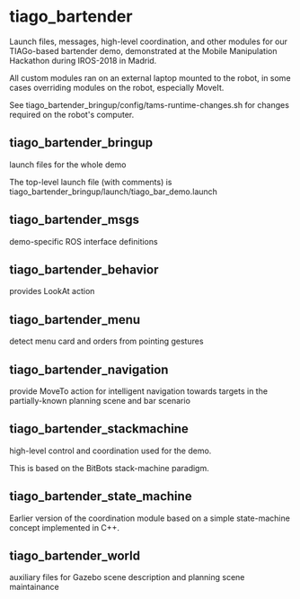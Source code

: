 # tiago_bartender

Launch files, messages, high-level coordination, and other modules for our TIAGo-based bartender demo, 
demonstrated at the Mobile Manipulation Hackathon during IROS-2018 in Madrid.

All custom modules ran on an external laptop mounted to the robot,
in some cases overriding modules on the robot, especially MoveIt.

See tiago_bartender_bringup/config/tams-runtime-changes.sh
for changes required on the robot's computer.

## tiago_bartender_bringup

launch files for the whole demo

The top-level launch file (with comments) is
tiago_bartender_bringup/launch/tiago_bar_demo.launch

## tiago_bartender_msgs

demo-specific ROS interface definitions

## tiago_bartender_behavior

provides LookAt action

## tiago_bartender_menu

detect menu card and orders from pointing gestures

## tiago_bartender_navigation

provide MoveTo action for intelligent navigation towards targets
in the partially-known planning scene and bar scenario

## tiago_bartender_stackmachine

high-level control and coordination used for the demo.

This is based on the BitBots stack-machine paradigm.

## tiago_bartender_state_machine

Earlier version of the coordination module based on a simple
state-machine concept implemented in C++.


## tiago_bartender_world

auxiliary files for Gazebo scene description
and planning scene maintainance
